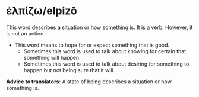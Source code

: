 # ἐλπίζω/elpizō
This word describes a situation or how something is. It is a verb. However, it is not an action.

* This word means to hope for or expect something that is good.
    * Sometimes this word is used to talk about knowing for certain that something will happen.
    * Sometimes this word is used to talk about desiring for something to happen but not being sure that it will.

**Advice to translators**: A state of being describes a situation or how something is.
